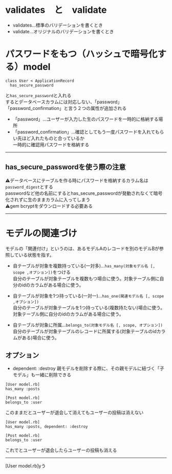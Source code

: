 # validates　と　validate
- validates...標準のバリデーションを書くとき
- validate...オリジナルのバリデーションを書くとき

# パスワードをもつ（ハッシュで暗号化する）model
~~~
class User < ApplicationRecord
  has_secure_password
~~~
と`has_secure_password`と入れる    
するとデータベースカラムには対応しない、「password」「password_confirmation」と言う２つの属性が追加される   
- 「password」...ユーザーが入力した生のパスワードを一時的に格納する場所    
- 「password_confirmation」...確認としてもう一度パスワードを入れてもらい先ほど入れたものと合っているか    
一時的に確認用パスワードを格納する   
***

## has_secure_passwordを使う際の注意
⚠️データベースにテーブルを作る時にパスワードを格納するカラム名は`password_digest`とする   
passwordなど他の名前にするとhas_secure_passwordが発動されなくて暗号化されずに生のままカラムに入ってしまう    
⚠️gem bcryptをダウンロードする必要ある
***

# モデルの関連づけ
モデルの「関連付け」というのは、あるモデルAのレコードを別のモデルBが参照している状態を指す。   

- 自テーブルが対象を複数持っている(一対多)...`has_many(対象モデル名 [, scope ,オプション])`をつける    
自分のテーブルが対象テーブルを複数もつ場合に使う。対象テーブル側に自分のidのカラムがある場合に使う。

-  自テーブルが対象を1つ持っている(一対一)...`has_one(関連モデル名 [, scope ,オプション])`   
自分のテーブルが対象テーブルを1つ持っている(複数持たない)場合に使う。対象テーブル側に自分のidのカラムがある場合に使う。

- 自テーブルが対象に所属...`belongs_to(対象モデル名 [, scope, オプション])`   
自分のテーブルが対象テーブルのレコードに所属する(対象テーブルのidカラムがある)場合に使う。

## オプション
- dependent: :destroy
親モデルを削除する際に、その親モデルに紐づく「子モデル」も一緒に削除できる
~~~
[User model.rb]
has_many :posts

[Post model.rb]
belongs_to :user
~~~
このままだとユーザーが退会して消えてもユーザーの投稿は消えない
~~~
[User model.rb]
has_many :posts, dependent: :destroy

[Post model.rb]
belongs_to :user
~~~
これでとユーザーが退会したらユーザーの投稿も消える
***


[User model.rb]yう
